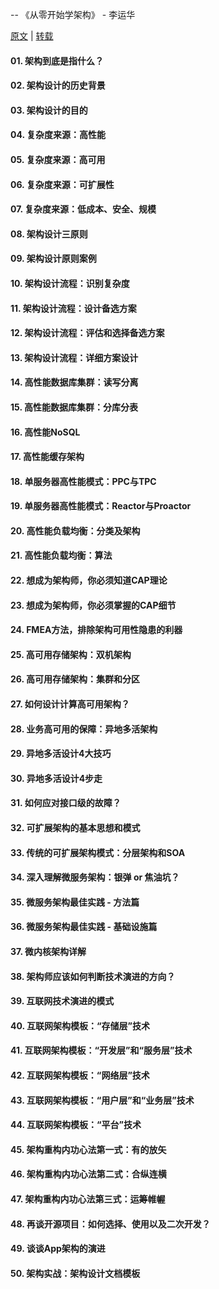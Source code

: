 -- 《从零开始学架构》 - 李运华

 [原文](https://time.geekbang.org/column/intro/81) |
 [转载](https://joyxj.com/categories/architecture/)

#### 01. 架构到底是指什么？
#### 02. 架构设计的历史背景
#### 03. 架构设计的目的
#### 04. 复杂度来源：高性能
#### 05. 复杂度来源：高可用
#### 06. 复杂度来源：可扩展性
#### 07. 复杂度来源：低成本、安全、规模
#### 08. 架构设计三原则
#### 09. 架构设计原则案例
#### 10. 架构设计流程：识别复杂度
#### 11. 架构设计流程：设计备选方案
#### 12. 架构设计流程：评估和选择备选方案
#### 13. 架构设计流程：详细方案设计
#### 14. 高性能数据库集群：读写分离
#### 15. 高性能数据库集群：分库分表
#### 16. 高性能NoSQL
#### 17. 高性能缓存架构
#### 18. 单服务器高性能模式：PPC与TPC
#### 19. 单服务器高性能模式：Reactor与Proactor
#### 20. 高性能负载均衡：分类及架构
#### 21. 高性能负载均衡：算法
#### 22. 想成为架构师，你必须知道CAP理论
#### 23. 想成为架构师，你必须掌握的CAP细节
#### 24. FMEA方法，排除架构可用性隐患的利器
#### 25. 高可用存储架构：双机架构
#### 26. 高可用存储架构：集群和分区
#### 27. 如何设计计算高可用架构？
#### 28. 业务高可用的保障：异地多活架构
#### 29. 异地多活设计4大技巧
#### 30. 异地多活设计4步走
#### 31. 如何应对接口级的故障？
#### 32. 可扩展架构的基本思想和模式
#### 33. 传统的可扩展架构模式：分层架构和SOA
#### 34. 深入理解微服务架构：银弹 or 焦油坑？
#### 35. 微服务架构最佳实践 - 方法篇
#### 36. 微服务架构最佳实践 - 基础设施篇
#### 37. 微内核架构详解
#### 38. 架构师应该如何判断技术演进的方向？
#### 39. 互联网技术演进的模式
#### 40. 互联网架构模板：“存储层”技术
#### 41. 互联网架构模板：“开发层”和“服务层”技术
#### 42. 互联网架构模板：“网络层”技术
#### 43. 互联网架构模板：“用户层”和“业务层”技术
#### 44. 互联网架构模板：“平台”技术
#### 45. 架构重构内功心法第一式：有的放矢
#### 46. 架构重构内功心法第二式：合纵连横
#### 47. 架构重构内功心法第三式：运筹帷幄
#### 48. 再谈开源项目：如何选择、使用以及二次开发？
#### 49. 谈谈App架构的演进
#### 50. 架构实战：架构设计文档模板

